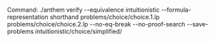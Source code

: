 Command: ./anthem verify --equivalence intuitionistic --formula-representation shorthand problems/choice/choice.1.lp problems/choice/choice.2.lp  --no-eq-break --no-proof-search --save-problems intuitionistic/choice/simplified/